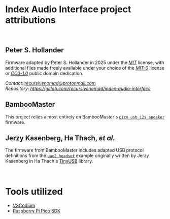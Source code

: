 # Index Audio Interface project attributions

&nbsp;






## Peter S. Hollander

Firmware adapted by Peter S. Hollander in 2025 under the [*MIT*][URL-MIT] license, with additional files made freely available under your choice of the [*MIT-0*][URL-MIT-0] license or [*CC0-1.0*][URL-CC0] public domain dedication.

*Contact: <recursivenomad@protonmail.com>*  
*Repository: <https://gitlab.com/recursivenomad/index-audio-interface>*



## BambooMaster

This project relies almost entirely on BambooMaster's [`pico_usb_i2s_speaker`][URL-pico-usb-i2s-speaker] firmware.



## Jerzy Kasenberg, Ha Thach, *et al.*

The firmware from BambooMaster includes adapted USB protocol definitions from the [`uac2_headset`][URL-uac2-headset] example originally written by Jerzy Kasenberg in Ha Thach's [TinyUSB][URL-TinyUSB] library.

&nbsp;






# Tools utilized

- [VSCodium][URL-VSCodium]
- [Raspberry Pi Pico SDK][URL-Pico-SDK]






[URL-MIT]: <https://opensource.org/license/mit/>
[URL-MIT-0]: <https://opensource.org/license/mit-0/>
[URL-CC0]: <https://creativecommons.org/publicdomain/zero/1.0/>

[URL-pico-usb-i2s-speaker]: <https://github.com/BambooMaster/pico_usb_i2s_speaker>
[URL-uac2-headset]: <https://github.com/hathach/tinyusb/tree/master/examples/device/uac2_headset>
[URL-TinyUSB]: <https://github.com/hathach/tinyusb>

[URL-VSCodium]: <https://vscodium.com/>
[URL-Pico-SDK]: <https://github.com/raspberrypi/pico-sdk>
